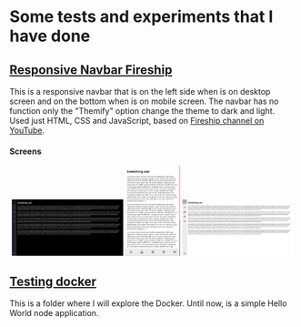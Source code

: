 # Some tests and experiments that I have done

## [Responsive Navbar Fireship](responsive-navbar-fireship)

This is a responsive navbar that is on the left side when is on desktop screen and on the bottom when is on mobile screen. The navbar has no function only the "Themify" option change the theme to dark and light. Used just HTML, CSS and JavaScript, based on [Fireship channel on YouTube](https://www.youtube.com/channel/UCsBjURrPoezykLs9EqgamOA/featured).

#### Screens

<p align="center">
  <img width="39%" src="./assets/responsive-navbar-fireship/desk-dark.png">
  <img width="19%" src="./assets/responsive-navbar-fireship/mobile.png">
  <img width="39%" src="./assets/responsive-navbar-fireship/desk-light.png">
</p>

## [Testing docker](docker-test)

This is a folder where I will explore the Docker. Until now, is a simple Hello World node application.

